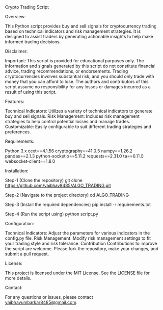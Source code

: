 Crypto Trading Script

Overview:

This Python script provides buy and sell signals for cryptocurrency trading based on technical indicators and risk management strategies. It is designed to assist traders by generating actionable insights to help make informed trading decisions.


Disclaimer:

Important: This script is provided for educational purposes only. The information and signals generated by this script do not constitute financial advice, trading recommendations, or endorsements. Trading cryptocurrencies involves substantial risk, and you should only trade with money that you can afford to lose. The authors and contributors of this script assume no responsibility for any losses or damages incurred as a result of using this script.


Features:

Technical Indicators: Utilizes a variety of technical indicators to generate buy and sell signals.
Risk Management: Includes risk management strategies to help control potential losses and manage trades.
Customizable: Easily configurable to suit different trading strategies and preferences.


Requirements:

Python 3.x
ccxt==4.1.56
cryptography==41.0.5
numpy==1.26.2
pandas==2.1.3
python-socketio==5.11.2
requests==2.31.0
ta==0.11.0
websocket-client==1.8.0


Installation:

Step-1 (Clone the repository)
git clone https://github.com/vaibhav8485/ALGO_TRADING.git

Step-2 (Navigate to the project directory)
cd ALGO_TRADING

Step-3 (Install the required dependencies)
pip install -r requirements.txt

Step-4 (Run the script using)
python script.py


Configuration:

Technical Indicators: Adjust the parameters for various indicators in the config.py file.
Risk Management: Modify risk management settings to fit your trading style and risk tolerance.
Contribution
Contributions to improve the script are welcome. Please fork the repository, make your changes, and submit a pull request.


License:

This project is licensed under the MIT License. See the LICENSE file for more details.


Contact:

For any questions or issues, please contact vaibhavumbarkar8485@gmail.com.
